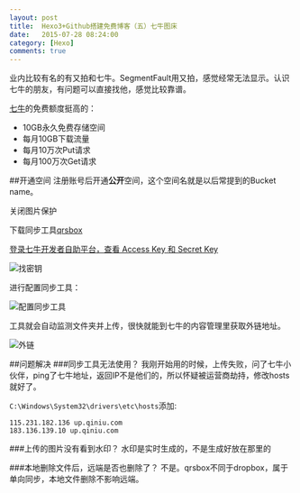 ```yaml
---
layout: post
title:  Hexo3+Github搭建免费博客（五）七牛图床
date:   2015-07-28 08:24:00
category: [Hexo]
comments: true
---
```


业内比较有名的有又拍和七牛。SegmentFault用又拍，感觉经常无法显示。认识七牛的朋友，有问题可以直接找他，感觉比较靠谱。

[七牛][1]的免费额度挺高的：

* 10GB永久免费存储空间   
* 每月10GB下载流量
* 每月10万次Put请求
* 每月100万次Get请求

<!--more-->

##开通空间
注册账号后开通**公开**空间，这个空间名就是以后常提到的Bucket name。

关闭图片保护

下载同步工具[qrsbox][2]

[登录七牛开发者自助平台，查看 Access Key 和 Secret Key][3]

![找密钥][4]

进行配置同步工具：

![配置同步工具][5]

工具就会自动监测文件夹并上传，很快就能到七牛的内容管理里获取外链地址。

![外链][6]

##问题解决
###同步工具无法使用？
我刚开始用的时候，上传失败，问了七牛小伙伴，ping了七牛地址，返回IP不是他们的，所以怀疑被运营商劫持，修改hosts就好了。

`C:\Windows\System32\drivers\etc\hosts`添加:

    115.231.182.136 up.qiniu.com
    183.136.139.10 up.qiniu.com

###上传的图片没有看到水印？
水印是实时生成的，不是生成好放在那里的

###本地删除文件后，远端是否也删除了？
不是。qrsbox不同于dropbox，属于单向同步，本地文件删除不影响远端。

  [1]: https://portal.qiniu.com/signup?code=3l89z2x4en0wi
  [2]: http://devtools.qiniu.io/qiniu-devtools-windows_386-current.zip
  [3]: https://portal.qiniu.com/setting/key
  [4]: http://77g54f.com1.z0.glb.clouddn.com/QQ20150727143821.png?imageView2/1/q/100|watermark/1/image/aHR0cDovLzc3ZzU0Zi5jb20xLnowLmdsYi5jbG91ZGRuLmNvbS9sYWtlcjMucG5n/dissolve/100/gravity/SouthWest/dx/5/dy/5
  [5]: http://77g54f.com1.z0.glb.clouddn.com/ikbear_1437976339441_56.jpg?imageView2/1/q/100|watermark/1/image/aHR0cDovLzc3ZzU0Zi5jb20xLnowLmdsYi5jbG91ZGRuLmNvbS9sYWtlcjMucG5n/dissolve/100/gravity/SouthWest/dx/5/dy/5
  [6]: http://77g54f.com1.z0.glb.clouddn.com/QQ20150727153031.png?imageView2/1/q/100|watermark/1/image/aHR0cDovLzc3ZzU0Zi5jb20xLnowLmdsYi5jbG91ZGRuLmNvbS9sYWtlcjMucG5n/dissolve/100/gravity/SouthWest/dx/5/dy/5